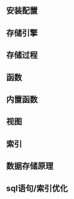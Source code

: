 安装配置
-----

存储引擎
-----


存储过程
-----


函数
-----

内置函数
-----


视图
-----


索引
-----


数据存储原理
-----


sql语句/索引优化
-----



